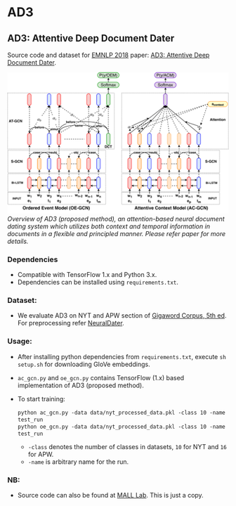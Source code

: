 # AD3
## AD3: Attentive Deep Document Dater

Source code and dataset for [EMNLP 2018](http://emnlp2018.org) paper: [AD3: Attentive Deep Document Dater](http://malllabiisc.github.io/publications/).

![](https://github.com/malllabiisc/AD3/blob/master/Model.png)
*Overview of AD3 (proposed method), an attention-based neural document dating system which utilizes both context and temporal information in documents in a flexible and principled manner. Please refer paper for more details.*

### Dependencies

* Compatible with TensorFlow 1.x and Python 3.x.
* Dependencies can be installed using `requirements.txt`.

### Dataset:

* We evaluate AD3 on NYT and APW section of [Gigaword Corpus, 5th ed](https://catalog.ldc.upenn.edu/ldc2011t07). For preprocessing refer [NeuralDater](https://github.com/SwayambhuNathRay/NeuralDater-ACL-2018).

### Usage:

* After installing python dependencies from `requirements.txt`, execute `sh setup.sh` for downloading GloVe embeddings.

* `ac_gcn.py` and `oe_gcn.py` contains TensorFlow (1.x) based implementation of AD3 (proposed method). 
* To start training: 
  ```shell
  python ac_gcn.py -data data/nyt_processed_data.pkl -class 10 -name test_run
  python oe_gcn.py -data data/nyt_processed_data.pkl -class 10 -name test_run
  ```

  * `-class` denotes the number of classes in datasets,  `10` for NYT and `16` for APW.
  * `-name` is arbitrary name for the run.

### NB:

* Source code can also be found at [MALL Lab](https://github.com/malllabiisc/AD3). This is just a copy.
